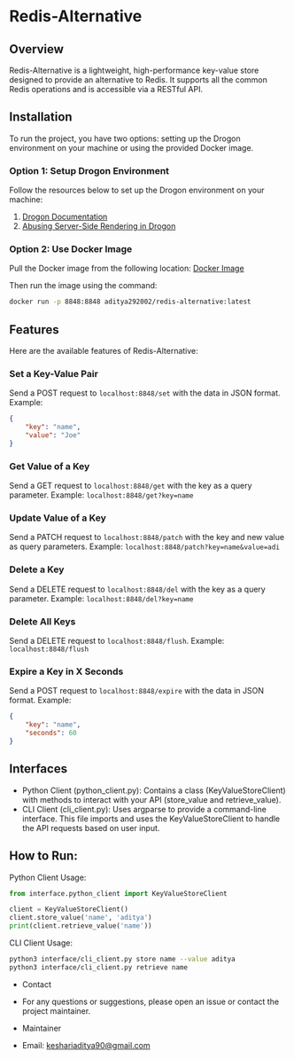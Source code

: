 # Redis-Alternative
## Overview
Redis-Alternative is a lightweight, high-performance key-value store designed to provide an alternative to Redis. It supports all the common Redis operations and is accessible via a RESTful API.

## Installation
To run the project, you have two options: setting up the Drogon environment on your machine or using the provided Docker image.

### Option 1: Setup Drogon Environment
Follow the resources below to set up the Drogon environment on your machine:
1. [Drogon Documentation](https://drogonframework.github.io/drogon-docs/#/)
2. [Abusing Server-Side Rendering in Drogon](https://trebledj.me/posts/abusing-server-side-rendering-in-drogon/)

### Option 2: Use Docker Image
Pull the Docker image from the following location:
[Docker Image](https://hub.docker.com/layers/aditya292002/redis-alternative/latest/images/sha256-c6bc62903ea830e51289022c3ce6e95d66c832e735ba1f061657d0a9d8e70e94?context=repo)

Then run the image using the command:
```sh
docker run -p 8848:8848 aditya292002/redis-alternative:latest
```

## Features
Here are the available features of Redis-Alternative:

### Set a Key-Value Pair
Send a POST request to `localhost:8848/set` with the data in JSON format. Example:

```json
{
    "key": "name",
    "value": "Joe"
}
```

### Get Value of a Key
Send a GET request to `localhost:8848/get` with the key as a query parameter. 
Example: `localhost:8848/get?key=name`

### Update Value of a Key
Send a PATCH request to `localhost:8848/patch` with the key and new value as query parameters. 
Example:
`localhost:8848/patch?key=name&value=adi`

### Delete a Key
Send a DELETE request to `localhost:8848/del` with the key as a query parameter. 
Example: `localhost:8848/del?key=name`

### Delete All Keys
Send a DELETE request to `localhost:8848/flush`. 
Example: `localhost:8848/flush`

### Expire a Key in X Seconds
Send a POST request to `localhost:8848/expire` with the data in JSON format. 
Example:

```json
{
    "key": "name",
    "seconds": 60
}
```

## Interfaces
- Python Client (python_client.py): Contains a class (KeyValueStoreClient) with methods to interact with your API (store_value and retrieve_value).
- CLI Client (cli_client.py): Uses argparse to provide a command-line interface. This file imports and uses the KeyValueStoreClient to handle the API requests based on user input.

## How to Run:
Python Client Usage:

```python
from interface.python_client import KeyValueStoreClient

client = KeyValueStoreClient()
client.store_value('name', 'aditya')
print(client.retrieve_value('name'))
```

CLI Client Usage:

```bash
python3 interface/cli_client.py store name --value aditya
python3 interface/cli_client.py retrieve name
```



 * Contact
 * For any questions or suggestions, please open an issue or contact the project maintainer.

 * Maintainer
 * Email: keshariaditya90@gmail.com
